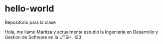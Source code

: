 # hello-world
Repositorio para la clase

Hola, me llamo Maritza y actualmente estudio la Ingenieria en Desarrollo y Gestion de Software en la UTSH.
123
